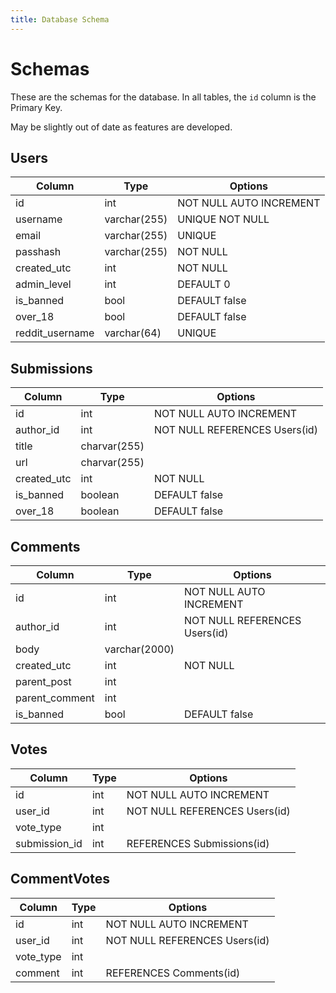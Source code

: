 ```yaml
---
title: Database Schema
---
```


# Schemas

These are the schemas for the database. In all tables, the `id` column is the Primary Key.

May be slightly out of date as features are developed.

## Users

Column|Type|Options
-|-|-
id|int|NOT NULL AUTO INCREMENT
username|varchar(255)|UNIQUE NOT NULL
email|varchar(255)|UNIQUE
passhash|varchar(255)|NOT NULL
created_utc|int|NOT NULL
admin_level|int|DEFAULT 0
is_banned|bool|DEFAULT false
over_18|bool|DEFAULT false
reddit_username|varchar(64)|UNIQUE

## Submissions

Column|Type|Options
-|-|-
id|int|NOT NULL AUTO INCREMENT	
author_id|int| NOT NULL REFERENCES Users(id)			
title|charvar(255)			
url|charvar(255)			
created_utc|int|NOT NULL
is_banned|boolean|DEFAULT false
over_18|boolean|DEFAULT false

## Comments

Column|Type|Options
-|-|-
id|int| NOT NULL AUTO INCREMENT	
author_id|int|NOT NULL REFERENCES Users(id)			
body|varchar(2000)		
created_utc|int|NOT NULL		
parent_post|int			
parent_comment|int			
is_banned|bool|DEFAULT false

## Votes

Column|Type|Options
-|-|-
id|int| NOT NULL AUTO INCREMENT	
user_id|int|NOT NULL REFERENCES Users(id)		
vote_type|int|
submission_id|int|REFERENCES Submissions(id)

## CommentVotes

Column|Type|Options
-|-|-
id|int| NOT NULL AUTO INCREMENT	
user_id|int|NOT NULL REFERENCES Users(id)		
vote_type|int|
comment|int|REFERENCES Comments(id)

##
